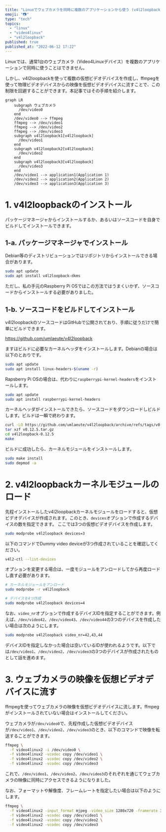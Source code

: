 ```yaml
---
title: "Linuxでウェブカメラを同時に複数のアプリケーションから使う (v4l2loopback)"
emoji: "📷"
type: "tech"
topics:
  - "linux"
  - "video4linux"
  - "v4l2loopback"
published: true
published_at: "2022-06-12 17:22"
---
```


Linuxでは、通常1台のウェブカメラ（Video4Linuxデバイス）を複数のアプリケーションで同時に使うことはできません。

しかし、v4l2loopbackを使って複数の仮想ビデオデバイスを作成し、ffmpegを使って物理ビデオデバイスからの映像を仮想ビデオデバイスに流すことで、この制限を回避することができます。本記事ではその手順を紹介します。

```mermaid
graph LR
    subgraph ウェブカメラ
      /dev/video0
    end
    /dev/video0 --> ffmpeg
    ffmpeg --> /dev/video1
    ffmpeg --> /dev/video2
    ffmpeg --> /dev/video3
    subgraph v4l2loopback1[v4l2loopback]
      /dev/video1
    end
    subgraph v4l2loopback2[v4l2loopback]
      /dev/video2
    end
    subgraph v4l2loopback3[v4l2loopback]
      /dev/video3
    end
    /dev/video1 --> application1(Application 1)
    /dev/video2 --> application2(Application 2)
    /dev/video3 --> application3(Application 3)
```

# 1. v4l2loopbackのインストール

パッケージマネージャからインストールするか、あるいはソースコードを自身でビルドしてインストールできます。

## 1-a. パッケージマネージャでインストール

Debian等のディストリビューションではリポジトリからインストールできる場合があります。

```sh
sudo apt update
sudo apt install v4l2loopback-dkms
```

ただし、私の手元のRaspberry Pi OSではこの方法ではうまくいかず、ソースコードからインストールする必要がありました。

## 1-b. ソースコードをビルドしてインストール

v4l2loopbackのソースコードはGitHubで公開されており、手順に従うだけで簡単にビルドできます。

https://github.com/umlaeute/v4l2loopback

ますはビルドに必要なカーネルヘッダをインストールします。Debianの場合は以下のとおりです。

```sh
sudo apt update
sudo apt install linux-headers-$(uname -r)
```

Rapsberry Pi OSの場合は、代わりに`raspberrypi-kernel-headers`をインストールします。

```sh
sudo apt update
sudo apt install raspberrypi-kernel-headers
```

カーネルヘッダがインストールできたら、ソースコードをダウンロードしビルドします。ビルドは一瞬で終わります。

```sh
curl -LO https://github.com/umlaeute/v4l2loopback/archive/refs/tags/v0.12.5.tar.gz
tar xzf v0.12.5.tar.gz
cd v4l2loopback-0.12.5
make
```

ビルドに成功したら、カーネルモジュールをインストールします。

```sh
sudo make install
sudo depmod -a
```

# 2. v4l2loopbackカーネルモジュールのロード

先程インストールしたv4l2loopbackカーネルモジュールをロードすると、仮想ビデオデバイスが作成されます。このとき、`devices`オプションで作成するデバイスの数を指定できます。
ここでは3つの仮想ビデオデバイスを作成します。

```sh
sudo modprobe v4l2loopback devices=3
```

以下のコマンドでDummy video deviceが3つ作成されていることを確認してください。

```sh
v4l2-ctl --list-devices
```

オプションを変更する場合は、一度モジュールをアンロードしてから再度ロードし直す必要があります。

```sh
# カーネルモジュールをアンロード
sudo modprobe -r v4l2loopback

# デバイスを4つ作成
sudo modprobe v4l2loopback devices=4
```

なお、`video_nr`オプションで作成するデバイスIDを指定することができます。例えば、`/dev/video42`、`/dev/video43`、`/dev/video44`の3つのデバイスを作成したい場合は次のようにします。

```sh
sudo modprobe v4l2loopback video_nr=42,43,44
```

デバイスIDを指定しなかった場合は空いているIDが使われるようです。以下では`/dev/video1`、`/dev/video2`、`/dev/video3`の3つのデバイスが作成されたものとして話を進めます。

# 3. ウェブカメラの映像を仮想ビデオデバイスに流す

ffmpegを使ってウェブカメラの映像を仮想ビデオデバイスに流します。ffmpegがインストールされていない場合はインストールしてください。

ウェブカメラが`/dev/video0`で、先程作成した仮想ビデオデバイスが`/dev/video1`、`/dev/video2`、`/dev/video3`のとき、以下のコマンドで映像を転送することができます。

```sh
ffmpeg \
  -f video4linux2 -i /dev/video0 \
  -f video4linux2 -vcodec copy /dev/video1 \
  -f video4linux2 -vcodec copy /dev/video2 \
  -f video4linux2 -vcodec copy /dev/video3
```

これで、`/dev/video1`、`/dev/video2`、`/dev/video3`のそれぞれを通じてウェブカメラの映像に同時にアクセスできるようになりました。

なお、フォーマットや解像度、フレームレートを指定したい場合は以下のようにします。

```sh
ffmpeg \
  -f video4linux2 -input_format mjpeg -video_size 1280x720 -framerate 30 -i /dev/video0 \
  -f video4linux2 -vcodec copy /dev/video1 \
  -f video4linux2 -vcodec copy /dev/video2 \
  -f video4linux2 -vcodec copy /dev/video3
```
